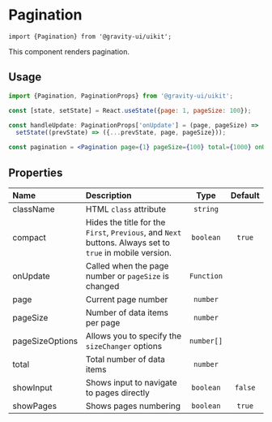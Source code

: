 <!--GITHUB_BLOCK-->

# Pagination

<!--/GITHUB_BLOCK-->

```tsx
import {Pagination} from '@gravity-ui/uikit';
```

This component renders pagination.

## Usage

```jsx
import {Pagination, PaginationProps} from '@gravity-ui/uikit';

const [state, setState] = React.useState({page: 1, pageSize: 100});

const handleUpdate: PaginationProps['onUpdate'] = (page, pageSize) =>
  setState((prevState) => ({...prevState, page, pageSize}));

const pagination = <Pagination page={1} pageSize={100} total={1000} onUpdate={handleUpdate} />;
```

## Properties

| Name            | Description                                                                                              |    Type    | Default |
| :-------------- | :------------------------------------------------------------------------------------------------------- | :--------: | :-----: |
| className       | HTML `class` attribute                                                                                   |  `string`  |         |
| compact         | Hides the title for the `First`, `Previous`, and `Next` buttons. Always set to `true` in mobile version. | `boolean`  | `true`  |
| onUpdate        | Called when the page number or `pageSize` is changed                                                     | `Function` |         |
| page            | Current page number                                                                                      |  `number`  |         |
| pageSize        | Number of data items per page                                                                            |  `number`  |         |
| pageSizeOptions | Allows you to specify the `sizeChanger` options                                                          | `number[]` |         |
| total           | Total number of data items                                                                               |  `number`  |         |
| showInput       | Shows input to navigate to pages directly                                                                | `boolean`  | `false` |
| showPages       | Shows pages numbering                                                                                    | `boolean`  | `true`  |
